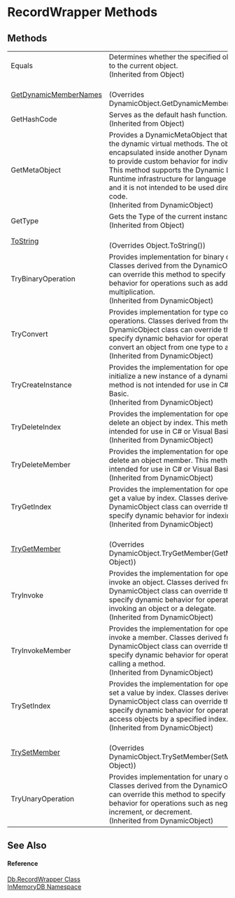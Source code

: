 # RecordWrapper Methods




## Methods
<table>
<tr>
<td>Equals</td>
<td>Determines whether the specified object is equal to the current object.<br />(Inherited from Object)</td></tr>
<tr>
<td><a href="65ba6244-f400-00fb-fa11-29bd6e3c94df">GetDynamicMemberNames</a></td>
<td><br />(Overrides DynamicObject.GetDynamicMemberNames())</td></tr>
<tr>
<td>GetHashCode</td>
<td>Serves as the default hash function.<br />(Inherited from Object)</td></tr>
<tr>
<td>GetMetaObject</td>
<td>Provides a DynamicMetaObject that dispatches to the dynamic virtual methods. The object can be encapsulated inside another DynamicMetaObject to provide custom behavior for individual actions. This method supports the Dynamic Language Runtime infrastructure for language implementers and it is not intended to be used directly from your code.<br />(Inherited from DynamicObject)</td></tr>
<tr>
<td>GetType</td>
<td>Gets the Type of the current instance.<br />(Inherited from Object)</td></tr>
<tr>
<td><a href="9c1504d1-dee6-190c-30c0-0e4b86053743">ToString</a></td>
<td><br />(Overrides Object.ToString())</td></tr>
<tr>
<td>TryBinaryOperation</td>
<td>Provides implementation for binary operations. Classes derived from the DynamicObject class can override this method to specify dynamic behavior for operations such as addition and multiplication.<br />(Inherited from DynamicObject)</td></tr>
<tr>
<td>TryConvert</td>
<td>Provides implementation for type conversion operations. Classes derived from the DynamicObject class can override this method to specify dynamic behavior for operations that convert an object from one type to another.<br />(Inherited from DynamicObject)</td></tr>
<tr>
<td>TryCreateInstance</td>
<td>Provides the implementation for operations that initialize a new instance of a dynamic object. This method is not intended for use in C# or Visual Basic.<br />(Inherited from DynamicObject)</td></tr>
<tr>
<td>TryDeleteIndex</td>
<td>Provides the implementation for operations that delete an object by index. This method is not intended for use in C# or Visual Basic.<br />(Inherited from DynamicObject)</td></tr>
<tr>
<td>TryDeleteMember</td>
<td>Provides the implementation for operations that delete an object member. This method is not intended for use in C# or Visual Basic.<br />(Inherited from DynamicObject)</td></tr>
<tr>
<td>TryGetIndex</td>
<td>Provides the implementation for operations that get a value by index. Classes derived from the DynamicObject class can override this method to specify dynamic behavior for indexing operations.<br />(Inherited from DynamicObject)</td></tr>
<tr>
<td><a href="637fd112-2b60-8f05-82ee-0168d965856e">TryGetMember</a></td>
<td><br />(Overrides DynamicObject.TryGetMember(GetMemberBinder, Object))</td></tr>
<tr>
<td>TryInvoke</td>
<td>Provides the implementation for operations that invoke an object. Classes derived from the DynamicObject class can override this method to specify dynamic behavior for operations such as invoking an object or a delegate.<br />(Inherited from DynamicObject)</td></tr>
<tr>
<td>TryInvokeMember</td>
<td>Provides the implementation for operations that invoke a member. Classes derived from the DynamicObject class can override this method to specify dynamic behavior for operations such as calling a method.<br />(Inherited from DynamicObject)</td></tr>
<tr>
<td>TrySetIndex</td>
<td>Provides the implementation for operations that set a value by index. Classes derived from the DynamicObject class can override this method to specify dynamic behavior for operations that access objects by a specified index.<br />(Inherited from DynamicObject)</td></tr>
<tr>
<td><a href="a289368f-80b0-5a5d-cd64-b04123246482">TrySetMember</a></td>
<td><br />(Overrides DynamicObject.TrySetMember(SetMemberBinder, Object))</td></tr>
<tr>
<td>TryUnaryOperation</td>
<td>Provides implementation for unary operations. Classes derived from the DynamicObject class can override this method to specify dynamic behavior for operations such as negation, increment, or decrement.<br />(Inherited from DynamicObject)</td></tr>
</table>

## See Also


#### Reference
<a href="15d1f56f-3dc8-30e2-1769-44c8b9a97dea">Db.RecordWrapper Class</a>  
<a href="044e8d7f-0f94-a8b4-bd65-529f6359fdf7">InMemoryDB Namespace</a>  
